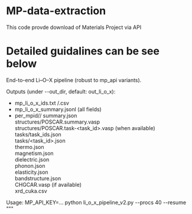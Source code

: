 # MP-data-extraction
This code provde download of Materials Project via API
# Detailed guidalines can be see below
End-to-end Li–O–X pipeline (robust to mp_api variants).

Outputs (under --out_dir, default: out_li_o_x):
  - mp_li_o_x_ids.txt /.csv
  - mp_li_o_x_summary.jsonl (all fields)
  - per_mpid/<mpid>/
      summary.json\
      structures/POSCAR.summary.vasp\
      structures/POSCAR.task-<task_id>.vasp (when available)\
      tasks/task_ids.json\
      tasks/<task_id>.json\
      thermo.json\
      magnetism.json\
      dielectric.json\
      phonon.json\
      elasticity.json\
      bandstructure.json\
      CHGCAR.vasp (if available)\
      xrd_cuka.csv

Usage:
  MP_API_KEY=... python li_o_x_pipeline_v2.py --procs 40 --resume
"""
